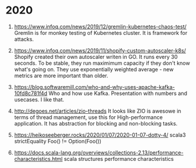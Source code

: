 # 2020

1. https://www.infoq.com/news/2019/12/gremlin-kubernetes-chaos-test/
Gremlin is for monkey testing of Kubernetes cluster. It is framework for attacks.

1. https://www.infoq.com/news/2019/11/shopify-custom-autoscaler-k8s/
Shopify created their own autoscaler writen in GO. It runs every 30 seconds. 
To be stable, they run maximimum capacity if they don't know what's going on. They use exponentially weighted average - new metrics are more important than older. 

1. https://blog.softwaremill.com/who-and-why-uses-apache-kafka-10fd8c781f4d 
Who and how use Kafka. Presentation with numbers and usecases. I like that.

1. http://degoes.net/articles/zio-threads It looks like ZIO is awesowe in terms of thread management, use this for High-performance application. It has abstraction for blocking and non-blocking tasks.

1. https://heikoseeberger.rocks/2020/01/07/2020-01-07-dotty-4/ scala3 strictEquality Foo() != Option(Foo())

1. https://docs.scala-lang.org/overviews/collections-2.13/performance-characteristics.html scala structures performance characteristics
